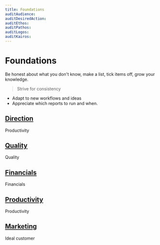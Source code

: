 ```yaml
---
title: Foundations
auditAudience:
auditDesiredAction:
auditEthos:
auditPathos:
auditLogos:
auditKairos:
---
```


# Foundations

Be honest about what you don't know, make a list, tick items off, grow your knowledge.

> Strive for consistency

- Adapt to new workflows and ideas
- Appreciate which reports to run and when.

## [Direction](../operations/direction/)

Productivity

## [Quality](../operations/quality)

Quality

## [Financials](../operations/finances/)

Financials

## [Productivity](../operations/productivity/)

Productivity

## [Marketing](../operations/marketing/)

Ideal customer
